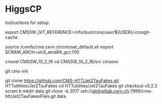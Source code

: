 # HiggsCP

Instructions for setup:


export CMSSW_GIT_REFERENCE=/nfs/dust/cms/user/${USER}/.cmsgit-cache

source /cvmfs/cms.cern.ch/cmsset_default.sh
export SCRAM_ARCH=slc6_amd64_gcc700

cmsrel CMSSW_10_2_16
cd CMSSW_10_2_16/src
cmsenv

git cms-init

git clone https://github.com/CMS-HTT/Jet2TauFakes.git HTTutilities/Jet2TauFakes
cd HTTutilities/Jet2TauFakes
git checkout v0.2.2
scram b
mkdir data
git clone -b 2017 ssh://git@gitlab.cern.ch:7999/cms-htt/Jet2TauFakesFiles.git data

